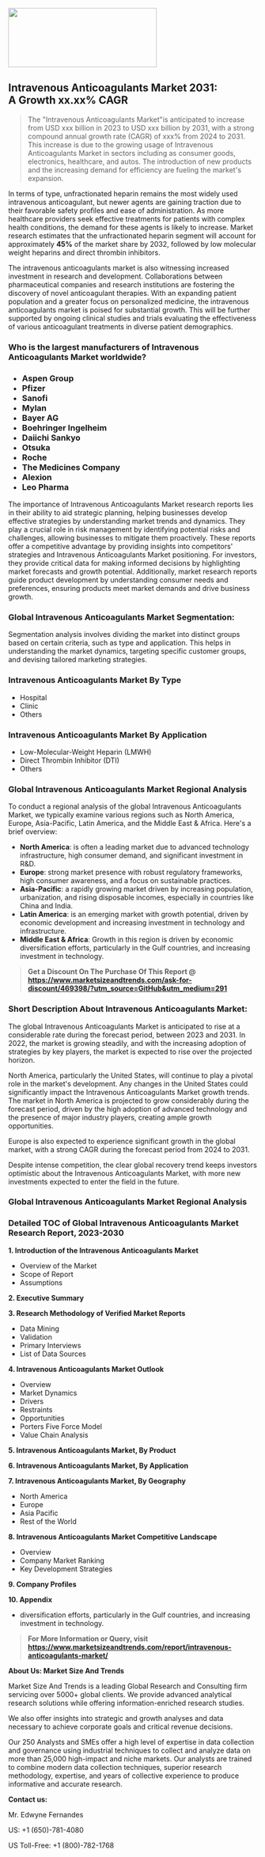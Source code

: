 <img src="https://100x100musica.es/wp-content/uploads/2024/12/Verified-Market-Reports-4-300x120.jpg" alt="" width="300" height="120" class="alignnone size-medium wp-image-100382" /><h2>Intravenous Anticoagulants Market 2031: A&nbsp;Growth&nbsp;xx.xx% CAGR</h2><blockquote id="" class="">The "Intravenous Anticoagulants Market"is anticipated to increase from USD xxx billion in 2023 to USD xxx billion by 2031, with a strong compound annual growth rate (CAGR) of xxx% from 2024 to 2031. This increase is due to the growing usage of Intravenous Anticoagulants Market in sectors including as consumer goods, electronics, healthcare, and autos. The introduction of new products and the increasing demand for efficiency are fueling the market's expansion.</blockquote><p> <p>In terms of type, unfractionated heparin remains the most widely used intravenous anticoagulant, but newer agents are gaining traction due to their favorable safety profiles and ease of administration. As more healthcare providers seek effective treatments for patients with complex health conditions, the demand for these agents is likely to increase. Market research estimates that the unfractionated heparin segment will account for approximately <strong>45%</strong> of the market share by 2032, followed by low molecular weight heparins and direct thrombin inhibitors.</p> <p>The intravenous anticoagulants market is also witnessing increased investment in research and development. Collaborations between pharmaceutical companies and research institutions are fostering the discovery of novel anticoagulant therapies. With an expanding patient population and a greater focus on personalized medicine, the intravenous anticoagulants market is poised for substantial growth. This will be further supported by ongoing clinical studies and trials evaluating the effectiveness of various anticoagulant treatments in diverse patient demographics.</p></div></p><h3 id="" class="">Who is the largest manufacturers of&nbsp;Intravenous Anticoagulants Market worldwide?</h3><h3 class=""><p><ul><li>Aspen Group </li><li> Pfizer </li><li> Sanofi </li><li> Mylan </li><li> Bayer AG </li><li> Boehringer Ingelheim </li><li> Daiichi Sankyo </li><li> Otsuka </li><li> Roche </li><li> The Medicines Company </li><li> Alexion </li><li> Leo Pharma</li></ul></p></h3><p id="ember58" class="ember-view reader-text-block__paragraph">The importance of&nbsp;Intravenous Anticoagulants Market research reports lies in their ability to aid strategic planning, helping businesses develop effective strategies by understanding market trends and dynamics. They play a crucial role in risk management by identifying potential risks and challenges, allowing businesses to mitigate them proactively. These reports offer a competitive advantage by providing insights into competitors' strategies and Intravenous Anticoagulants Market positioning. For investors, they provide critical data for making informed decisions by highlighting market forecasts and growth potential. Additionally, market research reports guide product development by understanding consumer needs and preferences, ensuring products meet market demands and drive business growth.</p><h3 id="" class="">Global&nbsp;Intravenous Anticoagulants Market Segmentation:</h3><p id="" class="">Segmentation analysis involves dividing the market into distinct groups based on certain criteria, such as type and application. This helps in understanding the market dynamics, targeting specific customer groups, and devising tailored marketing strategies.</p><h3 id="" class="">Intravenous Anticoagulants Market&nbsp;By Type</h3><p><p><ul><li>Hospital</li><li> Clinic</li><li> Others</p></li></ul></p></p><h3 id="" class="">Intravenous Anticoagulants Market&nbsp;By Application</h3><p class=""><p><ul><li>Low-Molecular-Weight Heparin (LMWH)</li><li> Direct Thrombin Inhibitor (DTI)</li><li> Others</li></ul></p></p><h3 id="" class="">Global Intravenous Anticoagulants Market Regional Analysis</h3><p id="" class="">To conduct a regional analysis of the global Intravenous Anticoagulants Market, we typically examine various regions such as North America, Europe, Asia-Pacific, Latin America, and the Middle East &amp; Africa. Here's a brief overview:</p><ul><li><strong>North America</strong>: is often a leading market due to advanced technology infrastructure, high consumer demand, and significant investment in R&amp;D.</li><li><strong>Europe</strong>: strong market presence with robust regulatory frameworks, high consumer awareness, and a focus on sustainable practices.</li><li><strong>Asia-Pacific</strong>: a rapidly growing market driven by increasing population, urbanization, and rising disposable incomes, especially in countries like China and India.</li><li><strong>Latin America</strong>: is an emerging market with growth potential, driven by economic development and increasing investment in technology and infrastructure.</li><li><strong>Middle East &amp; Africa</strong>: Growth in this region is driven by economic diversification efforts, particularly in the Gulf countries, and increasing investment in technology.</li></ul><blockquote id="" class=""><strong>Get a Discount On The Purchase Of This Report @ <a href="https://www.marketsizeandtrends.com/download-sample/469398/?utm_source=GitHub&utm_medium=291" target="_blank">https://www.marketsizeandtrends.com/ask-for-discount/469398/?utm_source=GitHub&utm_medium=291</a></strong></blockquote><h3>Short Description About Intravenous Anticoagulants Market:</h3><p id="ember58" class="ember-view reader-text-block__paragraph">The global&nbsp;Intravenous Anticoagulants Market&nbsp;is anticipated to rise at a considerable rate during the forecast period, between 2023 and 2031. In 2022, the market is growing steadily, and with the increasing adoption of strategies by key players, the market is expected to rise over the projected horizon.</p><p id="ember59" class="ember-view reader-text-block__paragraph">North America, particularly the United States, will continue to play a pivotal role in the market's development. Any changes in the United States could significantly impact the&nbsp;Intravenous Anticoagulants Market&nbsp;growth trends. The market in North America is projected to grow considerably during the forecast period, driven by the high adoption of advanced technology and the presence of major industry players, creating ample growth opportunities.</p><p id="ember60" class="ember-view reader-text-block__paragraph">Europe is also expected to experience significant growth in the global market, with a strong CAGR during the forecast period from 2024 to 2031.</p><p id="ember61" class="ember-view reader-text-block__paragraph">Despite intense competition, the clear global recovery trend keeps investors optimistic about the&nbsp;Intravenous Anticoagulants Market, with more new investments expected to enter the field in the future.</p><h3 id="" class="">Global Intravenous Anticoagulants Market Regional Analysis</h3><h3 id="" class="">Detailed TOC of Global Intravenous Anticoagulants Market Research Report, 2023-2030</h3><p id="" class=""><strong>1. Introduction of the Intravenous Anticoagulants Market</strong></p><ul><li>Overview of the Market</li><li>Scope of Report</li><li>Assumptions</li></ul><p id="" class=""><strong>2. Executive Summary</strong></p><p id="" class=""><strong>3. Research Methodology of Verified Market Reports</strong></p><ul><li>Data Mining</li><li>Validation</li><li>Primary Interviews</li><li>List of Data Sources</li></ul><p id="" class=""><strong>4. Intravenous Anticoagulants Market Outlook</strong></p><ul><li>Overview</li><li>Market Dynamics</li><li>Drivers</li><li>Restraints</li><li>Opportunities</li><li>Porters Five Force Model</li><li>Value Chain Analysis</li></ul><p id="" class=""><strong>5. Intravenous Anticoagulants Market, By Product</strong></p><p id="" class=""><strong>6. Intravenous Anticoagulants Market, By Application</strong></p><p id="" class=""><strong>7. Intravenous Anticoagulants Market, By Geography</strong></p><ul><li>North America</li><li>Europe</li><li>Asia Pacific</li><li>Rest of the World</li></ul><p id="" class=""><strong>8. Intravenous Anticoagulants Market Competitive Landscape</strong></p><ul><li>Overview</li><li>Company Market Ranking</li><li>Key Development Strategies</li></ul><p id="" class=""><strong>9. Company Profiles</strong></p><p id="" class=""><strong>10. Appendix</strong></p><ul><li>diversification efforts, particularly in the Gulf countries, and increasing investment in technology.</li></ul><blockquote id="" class=""><strong>For More Information or Query, visit <strong><strong><a href="https://www.marketsizeandtrends.com/report/intravenous-anticoagulants-market/" target="_blank">https://www.marketsizeandtrends.com/report/intravenous-anticoagulants-market/</a></strong></strong></strong></blockquote><p id="" class=""><strong>About Us: Market Size And Trends</strong></p><p id="" class="">Market Size And Trends is a leading Global Research and Consulting firm servicing over 5000+ global clients. We provide advanced analytical research solutions while offering information-enriched research studies.</p><p id="" class="">We also offer insights into strategic and growth analyses and data necessary to achieve corporate goals and critical revenue decisions.</p><p id="" class="">Our 250 Analysts and SMEs offer a high level of expertise in data collection and governance using industrial techniques to collect and analyze data on more than 25,000 high-impact and niche markets. Our analysts are trained to combine modern data collection techniques, superior research methodology, expertise, and years of collective experience to produce informative and accurate research.</p><p id="" class=""><strong>Contact us:</strong></p><p id="" class="">Mr. Edwyne Fernandes</p><p id="" class="">US: +1 (650)-781-4080</p><p id="" class="">US Toll-Free: +1 (800)-782-1768</p>
